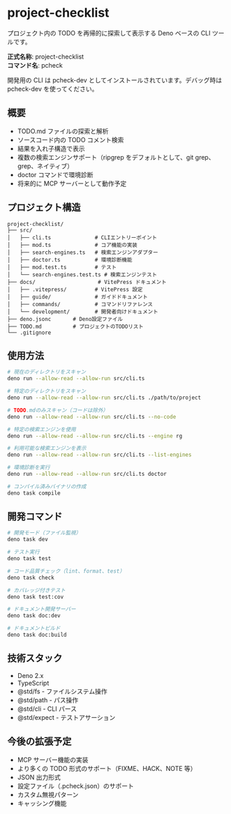 # project-checklist

プロジェクト内の TODO を再帰的に探索して表示する Deno ベースの CLI ツールです。

**正式名称**: project-checklist  
**コマンド名**: pcheck

開発用の CLI は pcheck-dev としてインストールされています。デバッグ時は pcheck-dev を使ってください。

## 概要

- TODO.md ファイルの探索と解析
- ソースコード内の TODO コメント検索
- 結果を入れ子構造で表示
- 複数の検索エンジンサポート（ripgrep をデフォルトとして、git
  grep、grep、ネイティブ）
- doctor コマンドで環境診断
- 将来的に MCP サーバーとして動作予定

## プロジェクト構造

```
project-checklist/
├── src/
│   ├── cli.ts              # CLIエントリーポイント
│   ├── mod.ts              # コア機能の実装
│   ├── search-engines.ts   # 検索エンジンアダプター
│   ├── doctor.ts           # 環境診断機能
│   ├── mod.test.ts         # テスト
│   └── search-engines.test.ts # 検索エンジンテスト
├── docs/                    # VitePress ドキュメント
│   ├── .vitepress/         # VitePress 設定
│   ├── guide/              # ガイドドキュメント
│   ├── commands/           # コマンドリファレンス
│   └── development/        # 開発者向けドキュメント
├── deno.jsonc       # Deno設定ファイル
├── TODO.md          # プロジェクトのTODOリスト
└── .gitignore
```

## 使用方法

```bash
# 現在のディレクトリをスキャン
deno run --allow-read --allow-run src/cli.ts

# 特定のディレクトリをスキャン
deno run --allow-read --allow-run src/cli.ts ./path/to/project

# TODO.mdのみスキャン（コードは除外）
deno run --allow-read --allow-run src/cli.ts --no-code

# 特定の検索エンジンを使用
deno run --allow-read --allow-run src/cli.ts --engine rg

# 利用可能な検索エンジンを表示
deno run --allow-read --allow-run src/cli.ts --list-engines

# 環境診断を実行
deno run --allow-read --allow-run src/cli.ts doctor

# コンパイル済みバイナリの作成
deno task compile
```

## 開発コマンド

```bash
# 開発モード（ファイル監視）
deno task dev

# テスト実行
deno task test

# コード品質チェック（lint、format、test）
deno task check

# カバレッジ付きテスト
deno task test:cov

# ドキュメント開発サーバー
deno task doc:dev

# ドキュメントビルド
deno task doc:build
```

## 技術スタック

- Deno 2.x
- TypeScript
- @std/fs - ファイルシステム操作
- @std/path - パス操作
- @std/cli - CLI パース
- @std/expect - テストアサーション

## 今後の拡張予定

- MCP サーバー機能の実装
- より多くの TODO 形式のサポート（FIXME、HACK、NOTE 等）
- JSON 出力形式
- 設定ファイル（.pcheck.json）のサポート
- カスタム無視パターン
- キャッシング機能
